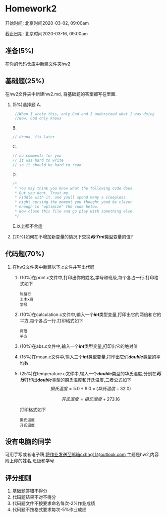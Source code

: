 # Homework2

开始时间: 北京时间2020-03-02, 09:00am

截止日期: 北京时间2020-03-16, 09:00am

## 准备(5%)

在你的代码仓库中新建文件夹hw2

## 基础题(25%)

在hw2文件夹中新建hw2.md, 将基础题的答案都写在里面.

1. (5%)选择题
   A.
   
   ```c
    //When I wrote this, only God and I understood what I was doing
    //Now, God only knows
   ```
   B.
    ```c
    // drunk, fix later
    ```
   C.
    ```c
    // no comments for you
    // it was hard to write
    // so it should be hard to read
    ```
   D.
    ```c
    /*
     * You may think you know what the following code does.
     * But you dont. Trust me.
     * Fiddle with it, and youll spend many a sleepless
     * night cursing the moment you thought youd be clever
     * enough to "optimize" the code below.
     * Now close this file and go play with something else.
     */ 
    ```
   E.以上都不合适
   
2. (20%)如何在不增加新变量的情况下交换***两个int***类型变量的值?


## 代码题(70%)

1. 在hw2文件夹中新建以下.c文件并写出代码
   1. (10%)在print.c文件中,打印出你的姓名,学号和班级,每个各占一行.打印格式如下
   
      ```
      陈绪行
      土木x班
      学号
      ```
   
   2. (10%)在calculation.c文件中,输入一个***int***类型变量,打印出它的两倍和它的平方,每个各占一行.打印格式如下
   
      ```
      两倍
      平方
      ```
   
   3. (10%)在abs.c文件中,输入一个***int***类型变量,打印出它的绝对值
      
   4. (15%)在mean.c文件中,输入三个***int***类型变量,打印出它们***double***类型的平均数
   
   5. (25%)在temperature.c文件中,输入一个***double***类型的华氏温度,分别在***两行***打印出***double***类型的摄氏温度和开氏温度,二者公式如下
      $$
      摄氏温度=5.0\div9.0\times(华氏温度-32.0)
      $$
   
      $$
      开氏温度=摄氏温度+273.16
      $$
   
      打印格式如下
   
      ```
      摄氏温度
      开氏温度
      ```

## 没有电脑的同学

可用手写或者电子稿,将作业发送至邮箱cxhhg11@outlook.com,主题是hw2,内容附上你的姓名,班级和学号.

## 评分细则

1. 基础题答错不得分
2. 代码题结果不对不得分
3. 代码题文件不按要求命名每次-2%作业成绩
4. 代码题不按格式要求每次-5%作业成绩